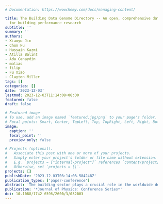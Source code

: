 ```yaml
---
# Documentation: https://wowchemy.com/docs/managing-content/

title: The Building Data Genome Directory -- An open, comprehensive data sharing platform
  for building performance research
subtitle: ''
summary: ''
authors:
- Xiaoyu Jin
- Chun Fu
- Hussain Kazmi
- Atilla Balint
- Ada Canaydin
- matias
- filip
- Fu Xiao
- Clayton Miller
tags: []
categories: []
date: '2023-12-03'
lastmod: 2023-12-03T11:14:08+08:00
featured: false
draft: false

# Featured image
# To use, add an image named `featured.jpg/png` to your page's folder.
# Focal points: Smart, Center, TopLeft, Top, TopRight, Left, Right, BottomLeft, Bottom, BottomRight.
image:
  caption: ''
  focal_point: ''
  preview_only: false

# Projects (optional).
#   Associate this post with one or more of your projects.
#   Simply enter your project's folder or file name without extension.
#   E.g. `projects = ["internal-project"]` references `content/project/deep-learning/index.md`.
#   Otherwise, set `projects = []`.
projects: []
publishDate: '2023-12-03T03:14:08.584248Z'
publication_types: ['paper-conference']
abstract: 'The building sector plays a crucial role in the worldwide decarbonization effort, accounting for significant portions of energy consumption and environmental effects. However, the scarcity of open data sources is a continuous challenge for built environment researchers and practitioners. Although several efforts have been made to consolidate existing open datasets, no database currently offers a comprehensive collection of building data types with all subcategories and time granularities (e.g., year, month, and sub-hour). This paper presents the Building Data Genome Directory, an open data-sharing platform serving as a one-stop shop for the data necessary for vital categories of building energy research. The data directory is an online portal (buildingdatadirectory.org/) that allows filtering and discovering valuable datasets. The directory covers meter, building-level, and aggregated community-level data at the spatial scale and year-to-minute level at the temporal scale. The datasets were consolidated from a comprehensive exploration of sources, including governments, research institutes, and online energy dashboards. The results of this effort include the aggregation of 60 datasets pertaining to building energy ontologies, building energy models, building energy and water data, electric vehicle data, weather data, building information data, text-mining-based research data, image data of buildings, fault detection diagnosis data and occupant data. A crowdsourcing mechanism in the platform allows users to submit datasets they suggest for inclusion by filling out an online form. This directory can fuel research and applications on building energy efficiency, which is an essential step toward addressing the worlds energy and environmental challenges.'
publication: '*Journal of Physics: Conference Series*'
doi: 10.1088/1742-6596/2600/3/032003
---
```

